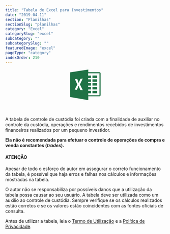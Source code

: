 ```yaml
---
title: "Tabela de Excel para Investimentos"
date: "2019-04-11"
section: "Planilhas"
sectionSlug: "planilhas"
category: "Excel"
categorySlug: "excel"
subcategory: ""
subcategorySlug: ""
featuredImage: "excel"
pageType: "category"
indexOrder: 210
---
```


<div style=" text-align:center;margin-bottom: 3rem;">

<svg viewBox="0 0 96 96" width="100px" height="100px">
<style type="text/css">
	.st0excel{fill-rule:evenodd;clip-rule:evenodd;fill:#1F7245;}
	.st1excel{fill-rule:evenodd;clip-rule:evenodd;fill:#FFFFFF;}
</style>
<g>
	<g>
		<path class="st0excel" d="M89.63,9.1H56.34V1.24L1.63,9.7v74.11l54.71,9.43V81.61h33.28c2.21,0,4.01-1.61,4.01-3.61v-65.3
			C93.63,10.71,91.84,9.1,89.63,9.1z M90.15,78.6H56.23l-0.06-6.22h8.17v-7.24h-8.23l-0.04-4.28h8.27v-7.24h-8.34l-0.04-4.28h8.37
			v-7.24h-8.4v-4.28h8.4V30.6h-8.4v-4.28h8.4v-7.24h-8.4v-6.58h34.21V78.6z"/>
		<rect x="68.95" y="19.08" class="st0excel" width="14.2" height="7.24"/>
		<rect x="68.95" y="30.6" class="st0excel" width="14.2" height="7.24"/>
		<rect x="68.95" y="42.12" class="st0excel" width="14.2" height="7.24"/>
		<rect x="68.95" y="53.63" class="st0excel" width="14.2" height="7.24"/>
		<rect x="68.95" y="65.15" class="st0excel" width="14.2" height="7.24"/>
	</g>
	<polygon class="st1excel" points="15.92,29.72 22.97,29.31 27.4,41.52 32.64,28.81 39.69,28.41 31.13,45.73 39.69,63.1 32.23,62.6 
		27.2,49.36 22.16,62.09 15.31,61.49 23.27,46.14 	"/>
</g>
</svg>
</div>

A tabela de controle de custódia foi criada com a finalidade de auxiliar no controle da custódia, operações e rendimentos recebidos de investimentos financeiros realizados por um pequeno investidor.

**Ela não é recomendada para efetuar o controle de operações de compra e venda constantes (*trades*).**

<div class="dashedBox" >

<h4>ATENÇÃO</h4>

Apesar de todo o esforço do autor em assegurar o correto funcionamento da tabela, é possível que haja erros e falhas nos cálculos e informações mostradas na tabela.

O autor não se responsabiliza por possíveis danos que a utilização da tabela possa causar ao seu usuário.
A tabela deve ser utilizada como um auxílio ao controle de custódia. Sempre verifique se os cálculos realizados estão corretos e se os valores estão coincidentes com as fontes oficiais de consulta.

Antes de utilizar a tabela, leia o [Termo de Utilização](/termo-de-uso) e a [Política de Privacidade](/politica-de-privacidade).

</div>
